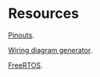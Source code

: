 # Resources

[Pinouts](https://docs.arduino.cc/resources/pinouts/A000066-full-pinout.pdf).

[Wiring diagram generator](https://www.circuito.io/app?components=512,11021).

[FreeRTOS](https://docs.arduino.cc/libraries/freertos/).